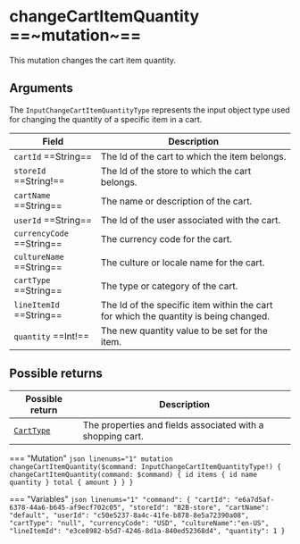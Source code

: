 # changeCartItemQuantity ==~mutation~==

This mutation changes the cart item quantity.

## Arguments

The `InputChangeCartItemQuantityType` represents the input object type used for changing the quantity of a specific item in a cart. 

| Field                     | Description                                                                             |
|---------------------------|-----------------------------------------------------------------------------------------|
| `cartId` ==String==     | The Id of the cart to which the item belongs.                                           |
| `storeId` ==String!==   | The Id of the store to which the cart belongs.                                          |
| `cartName` ==String==   | The name or description of the cart.                                                    |
| `userId` ==String==     | The Id of the user associated with the cart.                                            |
| `currencyCode` ==String== | The currency code for the cart.                                                       |
| `cultureName` ==String==| The culture or locale name for the cart.                                                |
| `cartType` ==String==   | The type or category of the cart.                                                       |
| `lineItemId` ==String== | The Id of the specific item within the cart for which the quantity is being changed.    |
| `quantity` ==Int!==     | The new quantity value to be set for the item.                                          |

## Possible returns

| Possible return                                          	| Description                                                 	|
|---------------------------------------------------------	|------------------------------------------------------------	|
| [`CartType`](../objects/cart-type.md)                   	|  The properties and fields associated with a shopping cart.  	|


=== "Mutation"
    ```json linenums="1"
    mutation changeCartItemQuantity($command: InputChangeCartItemQuantityType!) {
      changeCartItemQuantity(command: $command) {
        id
        items {
          id
          name
          quantity
        }
        total {
          amount
        }
      }
    }
    ```

=== "Variables"
    ```json linenums="1"
    "command": {
      "cartId": "e6a7d5af-6378-44a6-b645-af9ecf702c05",
      "storeId": "B2B-store",
      "cartName": "default",
      "userId": "c50e5237-8a4c-41fe-b878-8e5a72390a08",
      "cartType": "null",
      "currencyCode": "USD",
      "cultureName":"en-US",
      "lineItemId": "e3ce8982-b5d7-4246-8d1a-840ed52368d4",
      "quantity": 1
    }
    ```